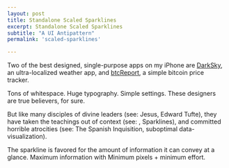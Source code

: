 ```yaml
---
layout: post
title: Standalone Scaled Sparklines
excerpt: Standalone Scaled Sparklines
subtitle: "A UI Antipattern"
permalink: 'scaled-sparklines'

---
```

Two of the best designed, single-purpose apps on my iPhone are [DarkSky](http://darksky.com), an ultra-localized weather app, and [btcReport](http://btcreport.net), a simple bitcoin price tracker.

Tons of whitespace. Huge typography. Simple settings. These designers are true believers, for sure.

But like many disciples of divine leaders (see: Jesus, Edward Tufte), they have taken the teachings out of context (see: , Sparklines), and committed horrible atrocities (see: The Spanish Inquisition, suboptimal data-visualization).

The sparkline is favored for the amount of information it can convey at a glance. Maximum information with Minimum pixels + minimum effort.

